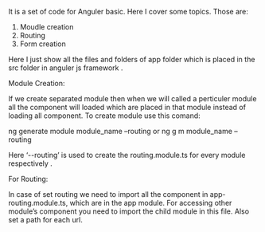 It is a set of code for Anguler basic. Here I cover some topics. Those are:
1.	Moudle creation
2.	Routing
3.	Form creation

Here I just show all the files and folders of app folder which is placed in the src folder in anguler js framework .

Module Creation:

If we create separated module then when we will called a perticuler module all the component will loaded which are placed in that module instead of loading all component. To create module use this comand:


ng generate module module_name –routing
or
ng g m module_name –routing

Here ‘--routing’ is used to create the routing.module.ts for every module respectively .

For Routing:

In case of set routing we need to import all the component in app-routing.module.ts, which are in the app module. For accessing other module’s component you need to import the child module in this file. Also set a path for each url. 

